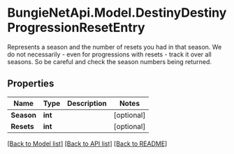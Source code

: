 # BungieNetApi.Model.DestinyDestinyProgressionResetEntry
Represents a season and the number of resets you had in that season.   We do not necessarily - even for progressions with resets - track it over all seasons. So be careful and check the season numbers being returned.
## Properties

Name | Type | Description | Notes
------------ | ------------- | ------------- | -------------
**Season** | **int** |  | [optional] 
**Resets** | **int** |  | [optional] 

[[Back to Model list]](../README.md#documentation-for-models) [[Back to API list]](../README.md#documentation-for-api-endpoints) [[Back to README]](../README.md)

